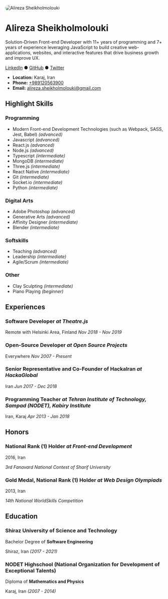 
<img src="https://www.gravatar.com/avatar/22a507f597893da182db3e0913f8abbb?s=200" alt="Alireza Sheikholmolouki" style="border-radius: 10px;" />

# Alireza Sheikholmolouki

Solution-Driven Front-end Developer with 11+ years of programming and 7+ years of experience leveraging JavaScript to build creative web-applications, websites, and interactive features that drive business growth and improve UX.

<p align="left">
    <a href="https://linkedin.com/in/alireza-sheikholmolouki/" target="_new">LinkedIn</a> ●
    <a href="https://github.com/Alireza29675" target="_new">GitHub</a> ●
    <a href="https://twitter.com/Alireza29675" target="_new">Twitter</a>
</p>

- **Location:** Karaj, Iran
- **Phone:** [+989120563900](tel:+989120563900)
- **Email:** [alireza.sheikholmolouki@gmail.com](mailto:alireza.sheikholmolouki@gmail.com)

## Highlight Skills

### Programming
- Modern Front-end Development Technologies (such as Webpack, SASS, Jest, Babel) _(advanced)_
- Javascript _(advanced)_
- React.js _(advanced)_
- Node.js _(advanced)_
- Typescript _(intermediate)_
- MongoDB _(intermediate)_
- Three.js _(intermediate)_
- React Native _(intermediate)_
- Git _(intermediate)_
- Socket.io _(intermediate)_
- Python _(intermediate)_

### Digital Arts
- Adobe Photoshop _(advanced)_
- Generative Arts _(advanced)_
- Affinity Designer _(intermediate)_
- Blender _(intermediate)_

### Softskills
- Teaching _(advanced)_
- Leadership _(intermediate)_
- Agile/Scrum _(intermediate)_

### Other
- Clay Sculpting _(intermediate)_
- Piano Playing _(beginner)_

## Experiences

### Software Developer _at Theatre.js_
Remote with Helsinki Area, Finland
_Nov 2018 - Nov 2019_


### Open-Source Developer _at Open Source Projects_
Everywhere
_Nov 2007 - Present_


### Senior Representative and Co-Founder of HackaIran _at HackaGlobal_
Iran
_Jun 2017 - Dec 2018_


### Programming Teacher _at Tehran Institute of Technology, Sampad (NODET), Kabiry Institute_
Iran, Karaj
_Apr 2013 - Jan 2018_


## Honors

### National Rank (1) Holder _at Front-end Development_
2016, Iran

_3rd Fanavard National Contest of Sharif University_

### Gold Medal, National Rank (1) Holder _at Web Design Olympiads_
2013, Iran

_14th National WorldSkills Competition_

## Education

### Shiraz University of Science and Technology

Bachelor Degree of **Software Engineering**

Shiraz, Iran _(2017 - 2021)_

### NODET Highschool (National Organization for Development of Exceptional Talents)

Diploma of **Mathematics and Physics**

Karaj, Iran _(2007 - 2014)_
